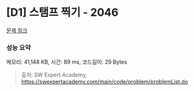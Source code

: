 # [D1] 스탬프 찍기 - 2046 

[문제 링크](https://swexpertacademy.com/main/code/problem/problemDetail.do?contestProbId=AV5QKdT6AyYDFAUq) 

### 성능 요약

메모리: 41,148 KB, 시간: 89 ms, 코드길이: 29 Bytes



> 출처: SW Expert Academy, https://swexpertacademy.com/main/code/problem/problemList.do